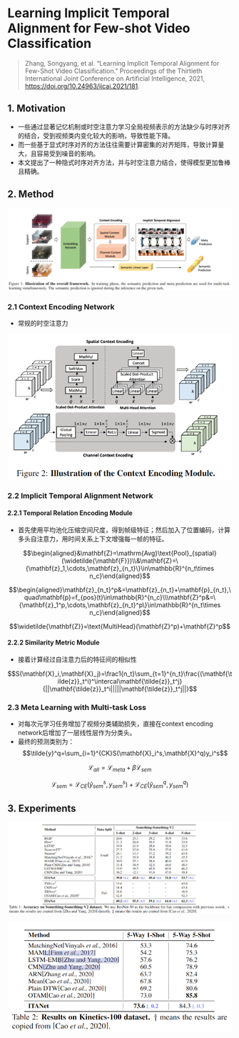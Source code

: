 # Learning Implicit Temporal Alignment for Few-shot Video Classification

> Zhang, Songyang, et al. “Learning Implicit Temporal Alignment for Few-Shot Video Classification.” Proceedings of the Thirtieth International Joint Conference on Artificial Intelligence, 2021, <https://doi.org/10.24963/ijcai.2021/181>.

## 1. Motivation

- 一些通过显著记忆机制或时空注意力学习全局视频表示的方法缺少与时序对齐的结合，受到视频类内变化较大的影响，导致性能下降。
- 而一些基于显式时序对齐的方法往往需要计算密集的对齐矩阵，导致计算量大，且容易受到噪音的影响。
- 本文提出了一种隐式时序对齐方法，并与时空注意力结合，使得模型更加鲁棒且精确。

## 2. Method

![1](https://raw.githubusercontent.com/bobochow/blog_img/main/img/ITANet1.png)

### 2.1 Context Encoding Network

- 常规的时空注意力

![2](https://raw.githubusercontent.com/bobochow/blog_img/main/img/ITANet2.png)

### 2.2 Implicit Temporal Alignment Network

#### 2.2.1 Temporal Relation Encoding Module

- 首先使用平均池化压缩空间尺度，得到帧级特征；然后加入了位置编码，计算多头自注意力，用时间关系上下文增强每一帧的特征。

$$\begin{aligned}&\mathbf{Z}=\mathrm{Avg}\text{Pool}_{spatial}(\widetilde{\mathbf{F}})\\&\mathbf{Z}=\{\mathbf{z}_1,\cdots,\mathbf{z}_{n_t}\}\in\mathbb{R}^{n_t\times n_c}\end{aligned}$$

$$\begin{aligned}\mathbf{z}_{n_t}^p&=\mathbf{z}_{n_t}+\mathbf{p}_{n_t},\quad\mathbf{p}=f_{pos}(t)\in\mathbb{R}^{n_c}\\\mathbf{Z}^p&=\{\mathbf{z}_1^p,\cdots,\mathbf{z}_{n_t}^p\}\in\mathbb{R}^{n_t\times n_c}\end{aligned}$$

$$\widetilde{\mathbf{Z}}=\text{МultiНеаd}(\mathbf{Z}^p)+\mathbf{Z}^p$$

#### 2.2.2 Similarity Metric Module

- 接着计算经过自注意力后的特征间的相似性

$$S(\mathbf{X}_i,\mathbf{X}_j)=\frac1{n_t}\sum_{t=1}^{n_t}\frac{(\mathbf{\tilde{z}}_t^i)^\intercal\mathbf{\tilde{z}}_t^j}{||\mathbf{\tilde{z}}_t^i|||||\mathbf{\tilde{z}}_t^j||}$$

### 2.3 Meta Learning with Multi-task Loss

- 对每次元学习任务增加了视频分类辅助损失，直接在context encoding network后增加了一层线性层作为分类头。
- 最终的预测类别为：
$$\tilde{y}^q=\sum_{i=1}^{CK}S(\mathbf{X}_i^s,\mathbf{X}^q)y_i^s$$

$$\mathcal{L}_{all}=\mathcal{L}_{meta}+\beta\mathcal{L}_{sem}$$

$$\mathcal{L}_{sem}=\mathcal{L}_{CE}(\tilde{y}_{sem}^{s},y_{sem}^{s})+\mathcal{L}_{CE}(\tilde{y}_{sem}^{q},y_{sem}^{q})$$

## 3. Experiments

![3](https://raw.githubusercontent.com/bobochow/blog_img/main/img/ITANet3.png)

![4](https://raw.githubusercontent.com/bobochow/blog_img/main/img/ITANet4.png)
